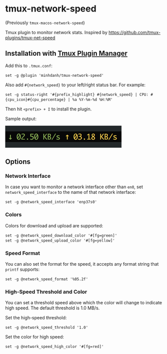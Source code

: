 # tmux-network-speed

(Previously `tmux-macos-network-speed`)

Tmux plugin to monitor network stats. Inspired by https://github.com/tmux-plugins/tmux-net-speed

## Installation with [Tmux Plugin Manager](https://github.com/tmux-plugins/tpm)

Add this to `.tmux.conf`:

```
set -g @plugin 'minhdanh/tmux-network-speed'
```

Also add `#{network_speed}` to your left/right status bar.
For example:

```
set -g status-right '#{prefix_highlight} #{network_speed} | CPU: #{cpu_icon}#{cpu_percentage} | %a %Y-%m-%d %H:%M'
```

Then hit `<prefix> + I` to install the plugin.

Sample output:

![sample.png](./sample.png "Sample output")

## Options

### Network Interface

In case you want to monitor a network interface other than `en0`, set `network_speed_interface` to the name of that network interface:

```
set -g @network_speed_interface 'enp37s0'
```

### Colors

Colors for download and upload are supported:

```
set -g @network_speed_download_color '#[fg=green]'
set -g @network_speed_upload_color '#[fg=yellow]'
```

### Speed Format

You can also set the format for the speed, it accepts any format string that `printf` supports:

```
set -g @network_speed_format '%05.2f'
```

### High-Speed Threshold and Color

You can set a threshold speed above which the color will change to indicate high speed. The default threshold is 1.0 MB/s.

Set the high-speed threshold:

```
set -g @network_speed_threshold '1.0'
```

Set the color for high speed:

```
set -g @network_speed_high_color '#[fg=red]'
```
